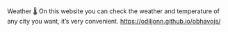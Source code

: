 Weather 🌡️
On this website you can check the weather and temperature of any city you want, it’s very convenient.
https://odiljonn.github.io/obhavojs/

